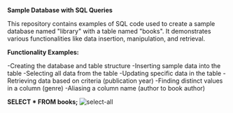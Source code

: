 **Sample Database with SQL Queries**

This repository contains examples of SQL code used to create a sample database named "library" with a table named "books". It demonstrates various functionalities like data insertion, manipulation, and retrieval.

**Functionality Examples:**

-Creating the database and table structure
-Inserting sample data into the table
-Selecting all data from the table
-Updating specific data in the table
-Retrieving data based on criteria (publication year)
-Finding distinct values in a column (genre)
-Aliasing a column name (author to book author)

**SELECT * FROM books;**
![select-all](https://github.com/Maureen-Mwendwa/sql-sample-database/assets/149548409/7a0409e9-3e80-44ba-96fe-4bb9c0800477)
